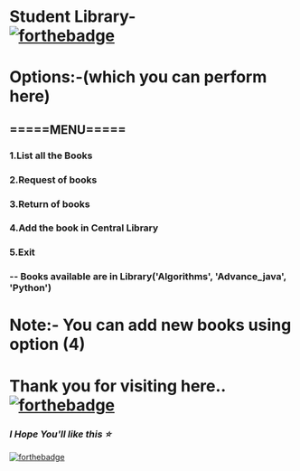 #  Student Library- <br>[![forthebadge ](https://forthebadge.com/images/badges/made-with-python.svg)](https://forthebadge.com)


# Options:-(which you can perform here)
##        =====MENU=====
###        1.List all the Books 
###        2.Request of books
###        3.Return of books
###        4.Add the book in Central Library
###        5.Exit 
        
 ### -- Books available are in Library('Algorithms', 'Advance_java', 'Python')   
 # Note:- You can add new books using option (4) 
         
 
# Thank you for visiting here..<br>[![forthebadge ](https://forthebadge.com/images/badges/made-with-python.svg)](https://forthebadge.com)
### *I Hope You'll like this :star:*
[![forthebadge](https://forthebadge.com/images/badges/built-with-love.svg)](https://forthebadge.com)
